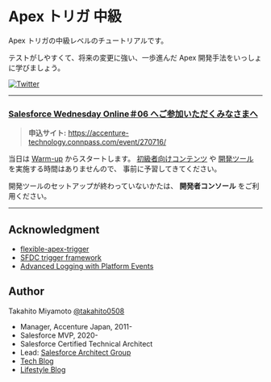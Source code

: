 # Apex トリガ 中級

Apex トリガの中級レベルのチュートリアルです。

テストがしやすくて、将来の変更に強い、一歩進んだ Apex 開発手法をいっしょに学びましょう。

<a href="https://twitter.com/intent/tweet?text=本日は%20%23WednesdayWisdom%20%23AlwaysBeLearning%20%3E%3E%20&url=https%3A%2F%2Fgithub.com%2Ftakahitomiyamoto%2Fapex-trigger-intermediate"><img alt="Twitter" src="https://img.shields.io/twitter/url?style=social&url=https%3A%2F%2Fgithub.com%2Ftakahitomiyamoto%2Fapex-trigger-intermediate"></a>

---

### <u>Salesforce Wednesday Online＃06 へご参加いただくみなさまへ</u>

> **申込サイト:** https://accenture-technology.connpass.com/event/270716/

当日は [Warm-up](exercises/warm-up) からスタートします。
[初級者向けコンテンツ](prerequisite/beginner.md) や [開発ツール](prerequisite/dev-tools.md) を実施する時間はありませんので、
事前に予習してきてください。

開発ツールのセットアップが終わっていないかたは、 **開発者コンソール** をご利用ください。

---

## Acknowledgment

- [flexible-apex-trigger](https://github.com/takahitomiyamoto/flexible-apex-trigger#flexible-apex-trigger)
- [SFDC trigger framework](https://github.com/kevinohara80/sfdc-trigger-framework)
- [Advanced Logging with Platform Events](https://github.com/afawcett/eventlogging)

## Author

Takahito Miyamoto [@takahito0508](https://twitter.com/takahito0508)

- Manager, Accenture Japan, 2011-
- Salesforce MVP, 2020-
- Salesforce Certified Technical Architect
- Lead: [Salesforce Architect Group](https://trailblazercommunitygroups.com/salesforce-architect-group-tokyo-japan/)
- [Tech Blog](https://qiita.com/takahito0508)
- [Lifestyle Blog](https://medium.com/takahitomiyamoto)
